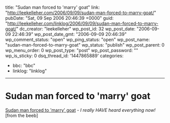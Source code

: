 title: "Sudan man forced to 'marry' goat"
link: "http://leekelleher.com/2006/09/09/sudan-man-forced-to-marry-goat/"
pubDate: "Sat, 09 Sep 2006 20:46:39 +0000"
guid: "http://leekelleher.com/linklog/2006/09/09/sudan-man-forced-to-marry-goat/"
dc_creator: "leekelleher"
wp_post_id: 32
wp_post_date: "2006-09-09 22:46:39"
wp_post_date_gmt: "2006-09-09 20:46:39"
wp_comment_status: "open"
wp_ping_status: "open"
wp_post_name: "sudan-man-forced-to-marry-goat"
wp_status: "publish"
wp_post_parent: 0
wp_menu_order: 0
wp_post_type: "post"
wp_post_password: ""
wp_is_sticky: 0
dsq_thread_id: '1447865889'
categories:
  - bbc: "bbc"
  - linklog: "linklog"

---

# Sudan man forced to 'marry' goat

<a href="http://news.bbc.co.uk/1/hi/world/africa/4748292.stm" >Sudan man forced to 'marry' goat</a> - <i>I really HAVE heard everything now!</i> [from the beeb]